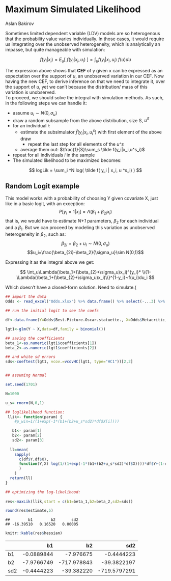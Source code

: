 Maximum Simulated Likelihood
================
Aslan Bakirov

Sometimes limited dependent variable (LDV) models are so heterogenous
that the probability value varies individually. In those cases, it would
require us integrating over the unobserved heterogeneity, which is
analytically an impasse, but quite manageable with simulation:

$$f(y_i|x_i)= E_u[~f(y_i|x_i,u_i)~] = \int_uf(y_i|x_i,u_i)~f(u)du$$

The expression above shows that **CEF** of y given x can be expressed as
an expectation over the support of *u*, an unobserved variation in our
CEF. Now having the new CEF, to derive inference on that we need to
integrate it, over the support of *u*, yet we can’t because the
distribution/ mass of this variation is unobserved.  
To proceed, we should solve the integral with simulation methods. As
such, in the following steps we can handle it:

-   assume $u_i \sim N(0,\sigma_u)$  
-   draw a random subsample from the above distribution, size S, $u^S$  
-   for an individual $i$:
    -   estimate the subsimulator $\tilde f(y_i|x_i,u^s_i)$ with first
        element of the above draw
        -   repeat the last step for all elements of the *u^s*
    -   average them out: $\frac{1}{S}\sum_s \tilde f(y_i|x_i,u^s_i)$  
-   repeat for all individuals $i$ in the sample  
-   The simulated likelihood to be maximized becomes:

$$ logLik = \sum_i ^N log( \tilde f( y_i | x_i, u ^s_i) ) $$

## Random Logit example

This model works with a probability of choosing Y given covariate X,
just like in a basic logit, with an exception:
$$P[y_i=1|x_i]=\Lambda(\beta_1+\beta_{2i}x_i)$$ that is, we would have
to estimate *N+1* parameters, $\beta_2$ for each individual and a
$\beta_1$. But we can proceed by modeling this variation as unobserved
heterogeneity in $\beta_2$, such as:  
$$\beta_{2i}=\beta_2+u_i\sim N(0,\sigma_u)$$
$$u_i=\frac{\beta_{2i}-\beta_2}{\sigma_u}\sim N(0,1)$$

Expressing it as the integral above we get:

$$ \int_u\Lambda(\beta_1+(\beta_{2}+\sigma_u)x_i)^{y_i}* 
\\{1-\Lambda(\beta_1+(\beta_{2}+\sigma_u)x_i)\\}^{1-y_i}~f(u_i)du_i $$

Which doesn’t have a closed-form solution. Need to simulate.(

``` r
## import the data
Odds <- read_excel("Odds.xlsx") %>% data.frame() %>% select(-...3) %>% filter(Year>2007) 

## run the initial logit to see the coefs

df<-data.frame(Y=Odds$Best.Picture.Oscar.statuette., X=Odds$Metacritic,sllik=as.numeric(length(Odds)))

lgt1<-glm(Y ~ X,data=df,family = binomial())

## saving the coefficients
beta_1<-as.numeric(lgt1$coefficients[1])
beta_2<-as.numeric(lgt1$coefficients[2])

## and white sd errors
sds<-coeftest(lgt1, vcov.=vcovHC(lgt1, type="HC1"))[2,2]


## assuming Normal

set.seed(1701)

N=1000

u_s= rnorm(N,0,1)

## loglikelihood function:  
 llik<- function(param) {
    #p_win=1/(1+exp(-1*(b1+(b2+u_s*sd2)*df$X[i])))

   b1<- param[1]
   b2<- param[2]
   sd2<- param[3]
   
  ll=mean(
    sapply(
      c(df$Y,df$X),
      function(Y,X) log(1/(1+exp(-1*(b1+(b2+u_s*sd2)*df$X))))*df$Y+(1-df$Y)*log(1-1/(1+exp(-1*(b1+(b2+u_s*sd2)*df$X))))
      )
    )
  return(ll)
}

## optimizing the log-likelihood:  
 
res<-maxLik(llik,start = c(b1=beta_1,b2=beta_2,sd2=sds))

round(res$estimate,5)
```

    ##        b1        b2       sd2 
    ## -16.39510   0.16520   0.00005

``` r
knitr::kable(res$hessian)
```

|     |         b1 |          b2 |          sd2 |
|:----|-----------:|------------:|-------------:|
| b1  | -0.0889844 |   -7.976675 |   -0.4444223 |
| b2  | -7.9766749 | -717.978843 |  -39.3822197 |
| sd2 | -0.4444223 |  -39.382220 | -719.5797291 |

